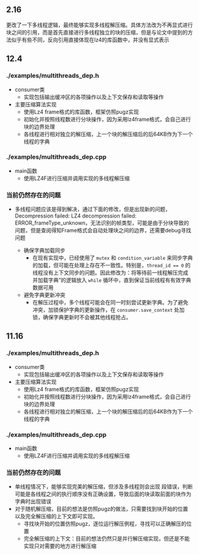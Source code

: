 ## 2.16
更改了一下多线程逻辑，最终能够实现多线程解压缩。具体方法改为不再显式进行块之间的引用，而是首先直接进行多线程独立的块的压缩，但是与论文中提到的方法似乎有些不同，反向引用直接体现在lz4的库函数中，并没有显式表示
## 12.4
### ./examples/multithreads_dep.h

- consumer类
    - 实现包括输出缓冲区的各项操作以及上下文保存和读取等操作
- 主要压缩算法实现
    - 使用Lz4 frame格式的库函数，框架仿照pugz实现
    - 初始化并按照线程数进行分块操作，因为采用lz4frame格式，会自己进行块的边界处理
    - 各线程进行相对独立的解压缩，上一个块的解压缩后的后64KB作为下一个线程的字典

### ./examples/multithreads_dep.cpp


- main函数
    - 使用LZ4F进行压缩并调用实现的多线程解压缩

### 当前仍然存在的问题


- 多线程问题应该是得到解决，通过下面的修改，但是出现新的问题，Decompression failed: LZ4 decompression failed: ERROR_frameType_unknown，无法识别的帧类型，可能是由于分块导致的问题，但是查阅得知Frame格式会自动处理块之间的边界，还需要debug寻找问题
    
    - 确保字典加载同步
        - 在现有实现中，已经使用了 `mutex` 和 `condition_variable` 来同步字典的加载，但可能在处理上存在不一致性。特别是，`thread_id == 0` 的线程没有上下文同步的问题。因此修改为：将等待前一线程解压完成并加载字典”的逻辑放入 `while` 循环中，直到保证当前线程有有效字典数据可用
    - 避免字典更新冲突
        - 在解压过程中，多个线程可能会在同一时刻尝试更新字典。为了避免冲突，加锁保护字典的更新操作，在 `consumer.save_context` 处加锁，确保字典更新时不会被其他线程抢占。
## 11.16
### ./examples/multithreads_dep.h

- consumer类
	- 实现包括输出缓冲区的各项操作以及上下文保存和读取等操作
- 主要压缩算法实现
	- 使用Lz4 frame格式的库函数，框架仿照pugz实现
	- 初始化并按照线程数进行分块操作，因为采用lz4frame格式，会自己进行块的边界处理
	- 各线程进行相对独立的解压缩，上一个块的解压缩后的后64KB作为下一个线程的字典
### ./examples/multithreads_dep.cpp
- main函数
	- 使用LZ4F进行压缩并调用实现的多线程解压缩
### 当前仍然存在的问题
- 单线程情况下，能够实现完美的解压缩，但涉及多线程则会出现 段错误，判断可能是各线程之间的执行顺序没有正确设置，导致后面的块读取前面的块作为字典时出现错误
- 对于随机解压缩，目前的想法是仿照pugz的做法，只需要找到块开始的位置以及完全解压缩的上下文即可实现。
	- 寻找块开始的位置仿照pugz，逐位运行解压例程，寻找可以正确解压的位置
	- 完全解压缩的上下文：目前的想法仍然只是并行解压缩实现，但还是不能实现只对需要的地方进行解压缩

